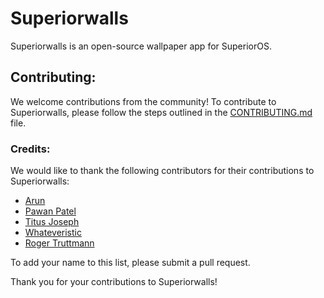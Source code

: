 # Superiorwalls

Superiorwalls is an open-source wallpaper app for SuperiorOS.

## Contributing:

We welcome contributions from the community! To contribute to Superiorwalls, please follow the steps outlined in the [CONTRIBUTING.md](CONTRIBUTING.md) file.

### Credits:

We would like to thank the following contributors for their contributions to Superiorwalls:

- [Arun](t.me/arc_ff5f00)
- [Pawan Patel](t.me/pawanpatel97)
- [Titus Joseph](t.me/senseijtitus)
- [Whateveristic](t.me/Whateveristic_1)
- [Roger Truttmann](t.me/Roger_T)

To add your name to this list, please submit a pull request.

Thank you for your contributions to Superiorwalls!
